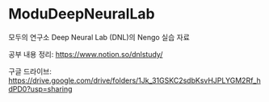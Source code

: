 # ModuDeepNeuralLab
모두의 연구소 Deep Neural Lab (DNL)의 Nengo 실습 자료


공부 내용 정리: https://www.notion.so/dnlstudy/

구글 드라이브: https://drive.google.com/drive/folders/1Jk_31GSKC2sdbKsvHJPLYGM2Rf_hdPD0?usp=sharing
